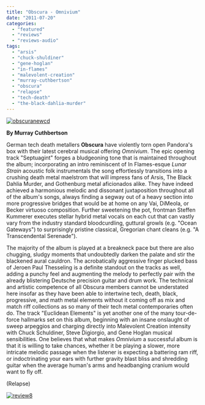 ```yaml
---
title: "Obscura - Omnivium"
date: "2011-07-20"
categories: 
  - "featured"
  - "reviews"
  - "reviews-audio"
tags: 
  - "arsis"
  - "chuck-shuldiner"
  - "gene-hoglan"
  - "in-flames"
  - "malevolent-creation"
  - "murray-cuthbertson"
  - "obscura"
  - "relapse"
  - "tech-death"
  - "the-black-dahlia-murder"
---
```


[![](http://www.hellbound.ca/wp-content/uploads/2011/07/obscuranewcd.jpg "obscuranewcd")](http://www.hellbound.ca/wp-content/uploads/2011/07/obscuranewcd.jpg)

**By Murray Cuthbertson**

German tech death metallers **Obscura** have violently torn open Pandora's box with their latest cerebral musical offering _Omnivium_. The epic opening track "Septuagint" forges a bludgeoning tone that is maintained throughout the album; incorporating an intro reminiscent of In Flames-esque _Lunar Strain_ acoustic folk instrumentals the song effortlessly transitions into a crushing death metal maelstrom that will impress fans of Arsis, The Black Dahlia Murder, and Gothenburg metal aficionados alike. They have indeed achieved a harmonious melodic and dissonant juxtaposition throughout all of the album's songs, always finding a segway out of a heavy section into more progressive bridges that would be at home on any Vai, DiMeola, or Becker virtuoso composition. Further sweetening the pot, frontman Steffen Kummerer executes stellar hybrid metal vocals on each cut that can vastly vary from the industry standard bloodcurdling, guttural growls (e.g. "Ocean Gateways") to surprisingly pristine classical, Gregorian chant cleans (e.g. "A Transcendental Serenade").

The majority of the album is played at a breakneck pace but there are also chugging, sludgy moments that undoubtedly darken the palate and stir the blackened aural cauldron. The acrobatically aggressive finger plucked bass of Jeroen Paul Thesseling is a definite standout on the tracks as well, adding a punchy feel and augmenting the melody to perfectly pair with the already blistering Deutsche precision guitar and drum work. The technical and artistic competence of all Obscura members cannot be understated here insofar as they have been able to intertwine tech, death, black, progressive, and math metal elements without it coming off as mix and match riff collections as so many of their tech metal contemporaries often do. The track "Euclidean Elements" is yet another one of the many tour-de-force hallmarks set on this album, beginning with an insane onslaught of sweep arpeggios and charging directly into Malevolent Creation intensity with Chuck Schuldiner, Steve Digiorgio, and Gene Hoglan musical sensibilities. One believes that what makes _Omnivium_ a successful album is that it is willing to take chances, whether it be playing a slower, more intricate melodic passage when the listener is expecting a battering ram riff, or indoctrinating your ears with further gravity blast bliss and shredding guitar when the average human's arms and headbanging cranium would want to fly off.

(Relapse)

[![](http://www.hellbound.ca/wp-content/uploads/2009/07/review8.png "review8")](http://www.hellbound.ca/wp-content/uploads/2009/07/review8.png)
